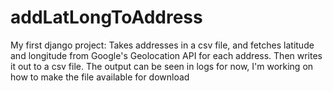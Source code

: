 # addLatLongToAddress
My first django project:
    Takes addresses in a csv file, and fetches latitude and longitude from Google's Geolocation API for each address.
    Then writes it out to a csv file.
The output can be seen in logs for now, I'm working on how to make the file available for download
